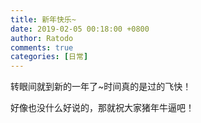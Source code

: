 ```yaml
---
title: 新年快乐~
date: 2019-02-05 00:18:00 +0800
author: Ratodo
comments: true
categories: [日常]
---
```

转眼间就到新的一年了~时间真的是过的飞快！

好像也没什么好说的，那就祝大家猪年牛逼吧！
